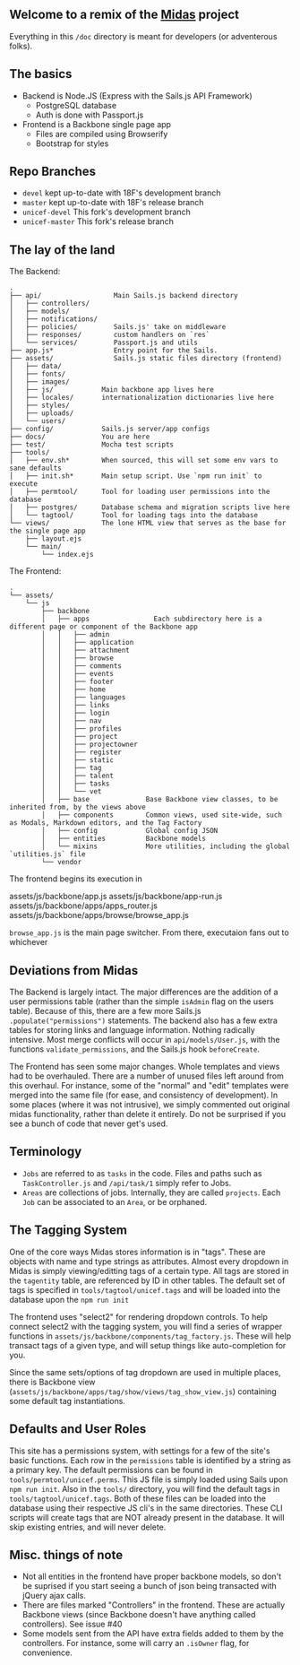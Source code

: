 
Welcome to a remix of the [Midas](https://github.com/18F/midas) project
-----------------------------------------------------------------------

Everything in this `/doc` directory is meant for developers (or adventerous folks).


The basics
----------

- Backend is Node.JS (Express with the Sails.js API Framework)
  - PostgreSQL database
  - Auth is done with Passport.js
- Frontend is a Backbone single page app
  - Files are compiled using Browserify
  - Bootstrap for styles


Repo Branches
-------------

- `devel` kept up-to-date with 18F's development branch
- `master` kept up-to-date with 18F's release branch
- `unicef-devel` This fork's development branch
- `unicef-master` This fork's release branch


The lay of the land
-------------------

The Backend:

```
.
├── api/                  Main Sails.js backend directory
│   ├── controllers/
│   ├── models/
│   ├── notifications/
│   ├── policies/         Sails.js' take on middleware
│   ├── responses/        custom handlers on `res`
│   └── services/         Passport.js and utils
├── app.js*               Entry point for the Sails.
├── assets/               Sails.js static files directory (frontend)
│   ├── data/
│   ├── fonts/
│   ├── images/
│   ├── js/            Main backbone app lives here
│   ├── locales/       internationalization dictionaries live here
│   ├── styles/
│   ├── uploads/
│   └── users/
├── config/            Sails.js server/app configs
├── docs/              You are here
├── test/              Mocha test scripts
├── tools/
│   ├── env.sh*        When sourced, this will set some env vars to sane defaults
│   ├── init.sh*       Main setup script. Use `npm run init` to execute
│   ├── permtool/      Tool for loading user permissions into the database
│   ├── postgres/      Database schema and migration scripts live here
│   └── tagtool/       Tool for loading tags into the database
└── views/             The lone HTML view that serves as the base for the single page app
    ├── layout.ejs
    └── main/
        └── index.ejs
```

The Frontend:

```
.
└── assets/
    └── js
        ├── backbone
        │   ├── apps                Each subdirectory here is a different page or component of the Backbone app
        │   │   ├── admin
        │   │   ├── application
        │   │   ├── attachment
        │   │   ├── browse
        │   │   ├── comments
        │   │   ├── events
        │   │   ├── footer
        │   │   ├── home
        │   │   ├── languages
        │   │   ├── links
        │   │   ├── login
        │   │   ├── nav
        │   │   ├── profiles
        │   │   ├── project
        │   │   ├── projectowner
        │   │   ├── register
        │   │   ├── static
        │   │   ├── tag
        │   │   ├── talent
        │   │   ├── tasks
        │   │   └── vet
        │   ├── base              Base Backbone view classes, to be inherited from, by the views above
        │   ├── components        Common views, used site-wide, such as Modals, Markdown editors, and the Tag Factory
        │   ├── config            Global config JSON
        │   ├── entities          Backbone models
        │   └── mixins            More utilities, including the global `utilities.js` file 
        └── vendor
```

The frontend begins its execution in

assets/js/backbone/app.js
assets/js/backbone/app-run.js
assets/js/backbone/apps/apps_router.js
assets/js/backbone/apps/browse/browse_app.js

`browse_app.js` is the main page switcher. From there, executaion fans out to whichever



Deviations from Midas
---------------------

The Backend is largely intact. The major differences are the addition of a user permissions table (rather than the simple `isAdmin` flag on the users table). Because of this, there are a few more Sails.js `.populate("permissions")` statements. The backend also has a few extra tables for storing links and language information. Nothing radically intensive. Most merge conflicts will occur in `api/models/User.js`, with the functions `validate_permissions`, and the Sails.js hook `beforeCreate`. 

The Frontend has seen some major changes. Whole templates and views had to be overhauled. There are a number of unused files left around from this overhaul. For instance, some of the "normal" and "edit" templates were merged into the same file (for ease, and consistency of development). In some places (where it was not intrusive), we simply commented out original midas functionality, rather than delete it entirely. Do not be surprised if you see a bunch of code that never get's used.


Terminology
-----------

- `Jobs` are referred to as `tasks` in the code. Files and paths such as `TaskController.js` and `/api/task/1` simply refer to Jobs.
- `Areas` are collections of jobs. Internally, they are called `projects`. Each `Job` can be associated to an `Area`, or be orphaned.



The Tagging System
------------------

One of the core ways Midas stores information is in "tags". These are objects with name and type strings as attributes. Almost every dropdown in Midas is simply viewing/editting tags of a certain type. All tags are stored in the `tagentity` table, are referenced by ID in other tables. The default set of tags is specified in `tools/tagtool/unicef.tags` and will be loaded into the database upon the `npm run init`

The frontend uses "select2" for rendering dropdown controls. To help connect select2 with the tagging system, you will find a series of wrapper functions in `assets/js/backbone/components/tag_factory.js`. These will help transact tags of a given type, and will setup things like auto-completion for you.

Since the same sets/options of tag dropdown are used in multiple places, there is Backbone view (`assets/js/backbone/apps/tag/show/views/tag_show_view.js`) containing some default tag instantiations.


Defaults and User Roles
-----------------------

This site has a permissions system, with settings for a few of the site's basic functions. Each row in the `permissions` table is identified by a string as a primary key. The default permissions can be found in `tools/permtool/unicef.perms`. This JS file is simply loaded using Sails upon `npm run init`. Also in the `tools/` directory, you will find the default tags in `tools/tagtool/unicef.tags`. Both of these files can be loaded into the database using their respective JS cli's in the same directories. These CLI scripts will create tags that are NOT already present in the database. It will skip existing entries, and will never delete.


Misc. things of note
-------------------

- Not all entities in the frontend have proper backbone models, so don't be suprised if you start seeing a bunch of json being transacted with jQuery ajax calls.
- There are files marked "Controllers" in the frontend. These are actually Backbone views (since Backbone doesn't have anything called controllers). See issue #40
- Some models sent from the API have extra fields added to them by the controllers. For instance, some will carry an `.isOwner` flag, for convenience.
